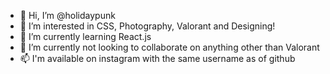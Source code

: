 - 👋 Hi, I’m @holidaypunk
- 👀 I’m interested in CSS, Photography, Valorant and Designing!
- 🌱 I’m currently learning React.js
- 💞️ I’m currently not looking to collaborate on anything other than Valorant
- 📫 I'm available on instagram with the same username as of github
